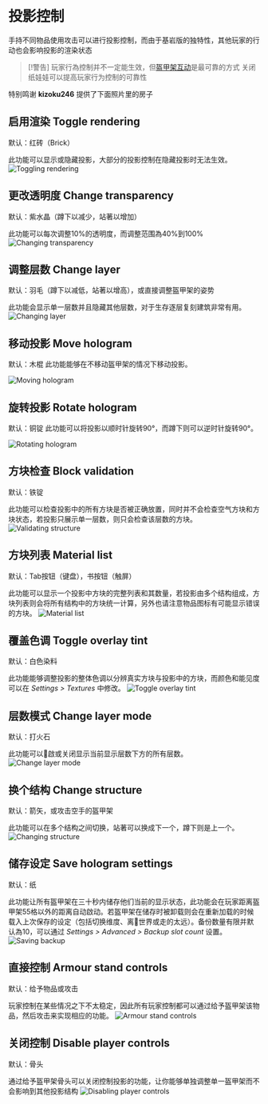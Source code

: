 # 投影控制
手持不同物品使用攻击可以进行投影控制，而由于基岩版的独特性，其他玩家的行动也会影响投影的渲染状态

> [!警告]
> 玩家行為控制并不一定能生效，但[盔甲架互动](#armour-stand-controls)是最可靠的方式
> 关闭纸娃娃可以提高玩家行为控制的可靠性

特别鸣谢 **kizoku246** 提供了下面照片里的房子

## 启用渲染 Toggle rendering
默认：红砖（Brick）

此功能可以显示或隐藏投影，大部分的投影控制在隐藏投影时无法生效。
![Toggling rendering](/assets/togglingRendering.gif)

## 更改透明度 Change transparency
默认：紫水晶（蹲下以减少，站著以增加）

此功能可以每次调整10%的透明度，而调整范围為40%到100%
![Changing transparency](/assets/changingTransparency.gif)

## 调整层数 Change layer
默认：羽毛（蹲下以减低，站著以增高），或直接调整盔甲架的姿势

此功能会显示单一层数并且隐藏其他层数，对于生存逐层复刻建筑非常有用。
![Changing layer](/assets/changingLayer.gif)

## 移动投影 Move hologram
默认：木棍
此功能能够在不移动盔甲架的情况下移动投影。

![Moving hologram](/assets/movingHologram.gif)

## 旋转投影 Rotate hologram
默认：铜锭
此功能可以将投影以顺时针旋转90°，而蹲下则可以逆时针旋转90°。

![Rotating hologram](/assets/rotatingHologram.gif)

## 方块检查 Block validation
默认：铁锭

此功能可以检查投影中的所有方块是否被正确放置，同时并不会检查空气方块和方块状态，若投影只展示单一层数，则只会检查该层数的方块。
![Validating structure](/assets/validatingStructure.gif)

## 方块列表 Material list
默认：Tab按钮（键盘），书按钮（触屏）

此功能可以显示一个投影中方块的完整列表和其数量，若投影由多个结构组成，方块列表则会将所有结构中的方块统一计算，另外也请注意物品图标有可能显示错误的方块。
![Material list](/assets/materialList.gif)

## 覆盖色调 Toggle overlay tint
默认：白色染料

此功能能够调整投影的整体色调以分辨真实方块与投影中的方块，而颜色和能见度可以在 _Settings > Textures_ 中修改。
![Toggle overlay tint](/assets/togglingTint.gif)

## 层数模式 Change layer mode
默认：打火石

此功能可以𫔭啟或关闭显示当前显示层数下方的所有层数。
![Change layer mode](/assets/changingLayerMode.gif)

## 换个结构 Change structure
默认：箭矢，或攻击空手的盔甲架

此功能可以在多个结构之间切换，站著可以换成下一个，蹲下则是上一个。
![Changing structure](/assets/changingStructure.gif)

## 储存设定 Save hologram settings
默认：纸

此功能让所有盔甲架在三十秒内储存他们当前的显示状态，此功能会在玩家距离盔甲架55格以外的距离自动啟动。若盔甲架在储存时被卸载则会在重新加载的时候载入上次保存的设定（包括切换维度、离𫔭世界或走的太远）。备份数量有限并默认為10，可以通过 _Settings > Advanced > Backup slot count_ 设置。
![Saving backup](/assets/savingBackup.gif)

## 直接控制 Armour stand controls
默认：给予物品或攻击

玩家控制在某些情况之下不太稳定，因此所有玩家控制都可以通过给予盔甲架该物品，然后攻击来实现相应的功能。
![Armour stand controls](/assets/armourStandControls.gif)

## 关闭控制 Disable player controls
默认：骨头

通过给予盔甲架骨头可以关闭控制投影的功能，让你能够单独调整单一盔甲架而不会影响到其他投影结构
![Disabling player controls](/assets/disablingPlayerControls.gif)

